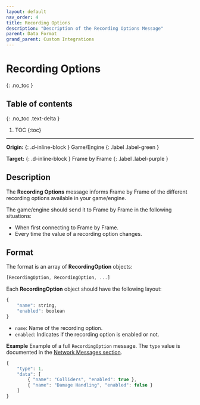 ```yaml
---
layout: default
nav_order: 4
title: Recording Options
description: "Description of the Recording Options Message"
parent: Data Format
grand_parent: Custom Integrations
---
```


# Recording Options
{: .no_toc }

## Table of contents
{: .no_toc .text-delta }

1. TOC
{:toc}

---

**Origin:**
{: .d-inline-block }
Game/Engine
{: .label .label-green  }

**Target:**
{: .d-inline-block }
Frame by Frame
{: .label .label-purple }

## Description
The **Recording Options** message informs Frame by Frame of the different recording options available in your game/engine.

The game/engine should send it to Frame by Frame in the following situations:
- When first connecting to Frame by Frame.
- Every time the value of a recording option changes.

## Format
The format is an array of **RecordingOption** objects:
```js
[RecordingOption, RecordingOption, ...]
```

Each **RecordingOption** object should have the following layout:
```js
{
    "name": string,
    "enabled": boolean
}
```
- `name`: Name of the recording option.
- `enabled`: Indicates if the recording option is enabled or not.

**Example**
Example of a full `RecordingOption` message. The `type` value is documented in the [Network Messages section](../network-messages/).

```js
{
    "type": 1,
    "data": [
        { "name": "Colliders", "enabled": true },
        { "name": "Damage Handling", "enabled": false }
    ]
}
```